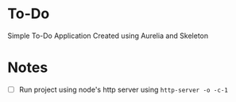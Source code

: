 # To-Do
Simple To-Do Application Created using Aurelia and Skeleton

# Notes
-[ ] Run project using node's http server using `http-server -o -c-1`